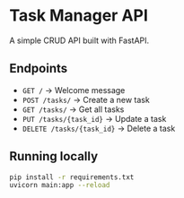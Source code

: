 # Task Manager API

A simple CRUD API built with FastAPI.

## Endpoints

- `GET /` → Welcome message
- `POST /tasks/` → Create a new task
- `GET /tasks/` → Get all tasks
- `PUT /tasks/{task_id}` → Update a task
- `DELETE /tasks/{task_id}` → Delete a task

## Running locally

```bash
pip install -r requirements.txt
uvicorn main:app --reload
```
